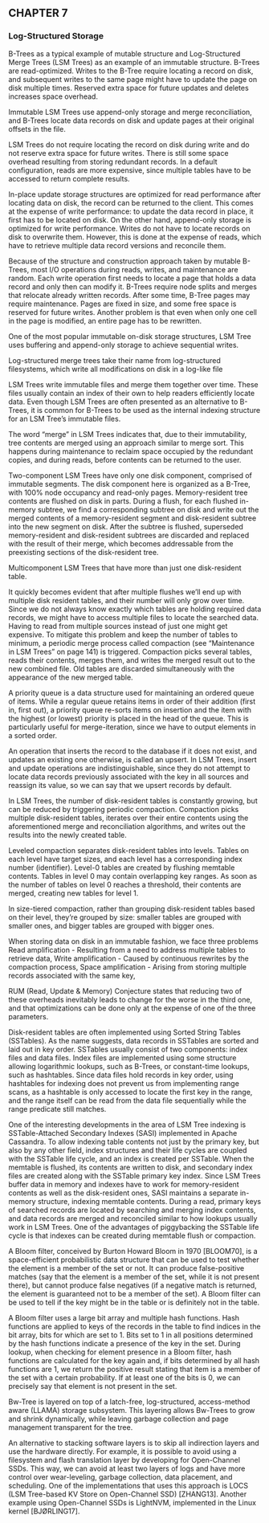 
## CHAPTER 7
### Log-Structured Storage

B-Trees as a typical example of mutable structure and Log-Structured Merge Trees (LSM Trees) as an example of an immutable structure. B-Trees are read-optimized. Writes to the B-Tree require locating a record on disk, and subsequent writes to the same page might have to update the page on disk multiple times. Reserved extra space for future updates and deletes increases space overhead.

Immutable LSM Trees use append-only storage and merge reconciliation, and B-Trees locate data records on disk and update pages at their original offsets in the file.

LSM Trees do not require locating the record on disk during write and do not reserve extra space for future writes. There is still some space overhead resulting from storing redundant records. In a default configuration, reads are more expensive, since multiple tables have to be accessed to return complete results.

In-place update storage structures are optimized for read performance after locating data on disk, the record can be returned to the client. This comes at the expense of write performance: to update the data record in place, it first has to be located on disk. On the other hand, append-only storage is optimized for write performance. Writes do not have to locate records on disk to overwrite them. However, this is done at the expense of reads, which have to retrieve multiple data record versions and reconcile them.

Because of the structure and construction approach taken by mutable B-Trees, most I/O operations during reads, writes, and maintenance are random. Each write operation first needs to locate a page that holds a data record and only then can modify it. B-Trees require node splits and merges that relocate already written records. After some time, B-Tree pages may require maintenance. Pages are fixed in size, and some free space is reserved for future writes. Another problem is that even when only one cell in the page is modified, an entire page has to be rewritten.

One of the most popular immutable on-disk storage structures, LSM Tree uses buffering and append-only storage to achieve sequential writes.

Log-structured merge trees take their name from log-structured filesystems, which write all modifications on disk in a log-like file

LSM Trees write immutable files and merge them together over time. These files usually contain an index of their own to help readers efficiently locate data. Even though LSM Trees are often presented as an alternative to B-Trees, it is common for B-Trees to be used as the internal indexing structure for an LSM Tree’s immutable files.

The word “merge” in LSM Trees indicates that, due to their immutability, tree contents are merged using an approach similar to merge sort. This happens during maintenance to reclaim space occupied by the redundant copies, and during reads, before contents can be returned to the user.

Two-component LSM Trees have only one disk component, comprised of immutable segments. The disk component here is organized as a B-Tree, with 100% node occupancy and read-only pages. Memory-resident tree contents are flushed on disk in parts. During a flush, for each flushed in-memory subtree, we find a corresponding subtree on disk and write out the merged contents of a memory-resident segment and disk-resident subtree into the new segment on disk. After the subtree is flushed, superseded memory-resident and disk-resident subtrees are discarded and replaced with the result of their merge, which becomes addressable from the preexisting sections of the disk-resident tree.

Multicomponent LSM Trees that have more than just one disk-resident table. 

It quickly becomes evident that after multiple flushes we’ll end up with multiple disk resident tables, and their number will only grow over time. Since we do not always know exactly which tables are holding required data records, we might have to access multiple files to locate the searched data. Having to read from multiple sources instead of just one might get expensive. To mitigate this problem and keep the number of tables to minimum, a periodic merge process called compaction (see “Maintenance in LSM Trees” on page 141) is triggered. Compaction picks several tables, reads their contents, merges them, and writes the merged result out to the new combined file. Old tables are discarded simultaneously with the appearance of the new merged table.

A priority queue is a data structure used for maintaining an ordered queue of items. While a regular queue retains items in order of their addition (first in, first out), a priority queue re-sorts items on insertion and the item with the highest (or lowest) priority is placed in the head of the queue. This is particularly useful for merge-iteration, since we have to output elements in a sorted order.

An operation that inserts the record to the database if it does not exist, and updates an existing one otherwise, is called an upsert. In LSM Trees, insert and update operations are indistinguishable, since they do not attempt to locate data records previously associated with the key in all sources and reassign its value, so we can say that we upsert records by default.

In LSM Trees, the number of disk-resident tables is constantly growing, but can be reduced by triggering periodic compaction. Compaction picks multiple disk-resident tables, iterates over their entire contents using the aforementioned merge and reconciliation algorithms, and writes out the results into the newly created table.

Leveled compaction separates disk-resident tables into levels. Tables on each level have target sizes, and each level has a corresponding index number (identifier). Level-0 tables are created by flushing memtable contents. Tables in level 0 may contain overlapping key ranges. As soon as the number of tables on level 0 reaches a threshold, their contents are merged, creating new tables for level 1.

In size-tiered compaction, rather than grouping disk-resident tables based on their level, they’re grouped by size: smaller tables are grouped with smaller ones, and bigger tables are grouped with bigger ones.

When storing data on disk in an immutable fashion, we face three problems
Read amplification - Resulting from a need to address multiple tables to retrieve data,
Write amplification - Caused by continuous rewrites by the compaction process,
Space amplification - Arising from storing multiple records associated with the same key,

RUM (Read, Update & Memory) Conjecture states that reducing two of these overheads inevitably leads to change for the worse in the third one, and that optimizations can be done only at the expense of one of the three parameters.

Disk-resident tables are often implemented using Sorted String Tables (SSTables). As the name suggests, data records in SSTables are sorted and laid out in key order. SSTables usually consist of two components: index files and data files. Index files are implemented using some structure allowing logarithmic lookups, such as B-Trees, or constant-time lookups, such as hashtables. Since data files hold records in key order, using hashtables for indexing does not prevent us from implementing range scans, as a hashtable is only accessed to locate the first key in the range, and the range itself can be read from the data file sequentially while the range predicate still matches.

One of the interesting developments in the area of LSM Tree indexing is SSTable-Attached Secondary Indexes (SASI) implemented in Apache Cassandra. To allow indexing table contents not just by the primary key, but also by any other field, index structures and their life cycles are coupled with the SSTable life cycle, and an index is created per SSTable. When the memtable is flushed, its contents are written to disk, and secondary index files are created along with the SSTable primary key index. Since LSM Trees buffer data in memory and indexes have to work for memory-resident contents as well as the disk-resident ones, SASI maintains a separate in-memory structure, indexing memtable contents. During a read, primary keys of searched records are located by searching and merging index contents, and data records are merged and reconciled similar to how lookups usually work in LSM Trees. One of the advantages of piggybacking the SSTable life cycle is that indexes can be created during memtable flush or compaction.

A Bloom filter, conceived by Burton Howard Bloom in 1970 [BLOOM70], is a space-efficient probabilistic data structure that can be used to test whether the element is a member of the set or not. It can produce false-positive matches (say that the element is a member of the set, while it is not present there), but cannot produce false negatives (if a negative match is returned, the element is guaranteed not to be a member of the set). A Bloom filter can be used to tell if the key might be in the table or is definitely not in the table.

A Bloom filter uses a large bit array and multiple hash functions. Hash functions are applied to keys of the records in the table to find indices in the bit array, bits for which are set to 1. Bits set to 1 in all positions determined by the hash functions indicate a presence of the key in the set. During lookup, when checking for element presence in a Bloom filter, hash functions are calculated for the key again and, if bits determined by all hash functions are 1, we return the positive result stating that item is a member of the set with a certain probability. If at least one of the bits is 0, we can precisely say that element is not present in the set.

Bw-Tree is layered on top of a latch-free, log-structured, access-method aware (LLAMA) storage subsystem. This layering allows Bw-Trees to grow and shrink dynamically, while leaving garbage collection and page management transparent for the tree.

An alternative to stacking software layers is to skip all indirection layers and use the
hardware directly. For example, it is possible to avoid using a filesystem and flash
translation layer by developing for Open-Channel SSDs. This way, we can avoid at
least two layers of logs and have more control over wear-leveling, garbage collection,
data placement, and scheduling. One of the implementations that uses this approach
is LOCS (LSM Tree-based KV Store on Open-Channel SSD) [ZHANG13]. Another
example using Open-Channel SSDs is LightNVM, implemented in the Linux kernel
[BJØRLING17].